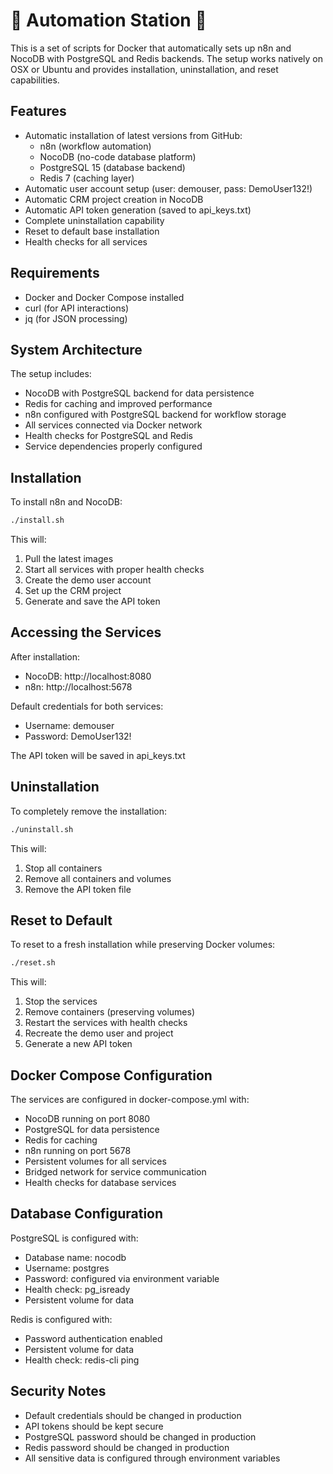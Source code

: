 # :robot: Automation Station :robot:
This is a set of scripts for Docker that automatically sets up n8n and NocoDB with PostgreSQL and Redis backends. The setup works natively on OSX or Ubuntu and provides installation, uninstallation, and reset capabilities.

## Features

- Automatic installation of latest versions from GitHub:
  - n8n (workflow automation)
  - NocoDB (no-code database platform)
  - PostgreSQL 15 (database backend)
  - Redis 7 (caching layer)
- Automatic user account setup (user: demouser, pass: DemoUser132!)
- Automatic CRM project creation in NocoDB
- Automatic API token generation (saved to api_keys.txt)
- Complete uninstallation capability
- Reset to default base installation
- Health checks for all services

## Requirements

- Docker and Docker Compose installed
- curl (for API interactions)
- jq (for JSON processing)

## System Architecture

The setup includes:
- NocoDB with PostgreSQL backend for data persistence
- Redis for caching and improved performance
- n8n configured with PostgreSQL backend for workflow storage
- All services connected via Docker network
- Health checks for PostgreSQL and Redis
- Service dependencies properly configured

## Installation

To install n8n and NocoDB:

```bash
./install.sh
```

This will:
1. Pull the latest images
2. Start all services with proper health checks
3. Create the demo user account
4. Set up the CRM project
5. Generate and save the API token

## Accessing the Services

After installation:
- NocoDB: http://localhost:8080
- n8n: http://localhost:5678

Default credentials for both services:
- Username: demouser
- Password: DemoUser132!

The API token will be saved in api_keys.txt

## Uninstallation

To completely remove the installation:

```bash
./uninstall.sh
```

This will:
1. Stop all containers
2. Remove all containers and volumes
3. Remove the API token file

## Reset to Default

To reset to a fresh installation while preserving Docker volumes:

```bash
./reset.sh
```

This will:
1. Stop the services
2. Remove containers (preserving volumes)
3. Restart the services with health checks
4. Recreate the demo user and project
5. Generate a new API token

## Docker Compose Configuration

The services are configured in docker-compose.yml with:
- NocoDB running on port 8080
- PostgreSQL for data persistence
- Redis for caching
- n8n running on port 5678
- Persistent volumes for all services
- Bridged network for service communication
- Health checks for database services

## Database Configuration

PostgreSQL is configured with:
- Database name: nocodb
- Username: postgres
- Password: configured via environment variable
- Health check: pg_isready
- Persistent volume for data

Redis is configured with:
- Password authentication enabled
- Persistent volume for data
- Health check: redis-cli ping

## Security Notes

- Default credentials should be changed in production
- API tokens should be kept secure
- PostgreSQL password should be changed in production
- Redis password should be changed in production
- All sensitive data is configured through environment variables
